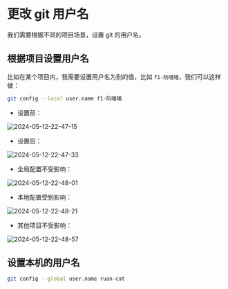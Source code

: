 # 更改 git 用户名

我们需要根据不同的项目场景，设置 git 的用户名。

## 根据项目设置用户名

比如在某个项目内，我需要设置用户名为别的值，比如 `f1-阮喵喵`，我们可以这样做：

```bash
git config --local user.name f1-阮喵喵
```

- 设置前：

![2024-05-12-22-47-15](https://cdn.jsdelivr.net/gh/ruan-cat/img-store/img/2024-05-12-22-47-15.png)

- 设置后：

![2024-05-12-22-47-33](https://cdn.jsdelivr.net/gh/ruan-cat/img-store/img/2024-05-12-22-47-33.png)

- 全局配置不受影响：

![2024-05-12-22-48-01](https://cdn.jsdelivr.net/gh/ruan-cat/img-store/img/2024-05-12-22-48-01.png)

- 本地配置受到影响：

![2024-05-12-22-48-21](https://cdn.jsdelivr.net/gh/ruan-cat/img-store/img/2024-05-12-22-48-21.png)

- 其他项目不受影响：

![2024-05-12-22-48-57](https://cdn.jsdelivr.net/gh/ruan-cat/img-store/img/2024-05-12-22-48-57.png)

## 设置本机的用户名

```bash
git config --global user.name ruan-cat
```
